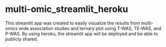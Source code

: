 # multi-omic_streamlit_heroku
This streamlit app was created to easily visualize the results from multi-omics wide association studies and ternary plot using T-WAS, TE-WAS, and P-WAS.
By using heroku, the streamlit app will be deployed and be able to publicly shared.
